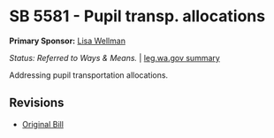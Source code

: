 # SB 5581 - Pupil transp. allocations
**Primary Sponsor:** [Lisa Wellman](/person/leg/lisa.wellman.md)

*Status: Referred to Ways & Means.* | [leg.wa.gov summary](https://app.leg.wa.gov/billsummary?BillNumber=5581&Year=2021)

Addressing pupil transportation allocations.

## Revisions
* [Original Bill](1/)